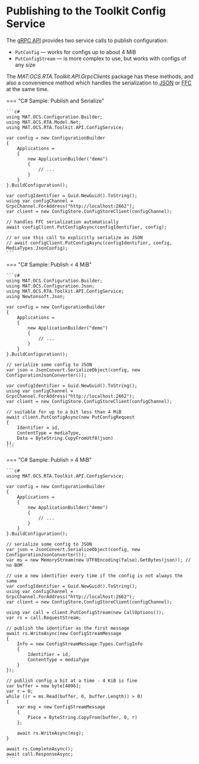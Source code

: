 # Publishing to the Toolkit Config Service

The [gRPC API](../../services/rta-configsvc/grpc.md) provides two service calls to publish configuration:

* `PutConfig` &mdash; works for configs up to about 4 MiB
* `PutConfigStream` &mdash; is more complex to use, but works with configs of any size

The _MAT.OCS.RTA.Toolkit.API.GrpcClients_ package has these methods, and also a convenience method which handles the serialization to [JSON](serializing.md#json) or [FFC](serializing.md#ffc) at the same time.

=== "C# Sample: Publish and Serialize"

    ```c#
    using MAT.OCS.Configuration.Builder;
    using MAT.OCS.RTA.Model.Net;
    using MAT.OCS.RTA.Toolkit.API.ConfigService;

    var config = new ConfigurationBuilder
    {
        Applications =
        {
            new ApplicationBuilder("demo")
            {
                // ...
            }
        }
    }.BuildConfiguration();

    var configIdentifier = Guid.NewGuid().ToString();
    using var configChannel = GrpcChannel.ForAddress("http://localhost:2662");
    var client = new ConfigStore.ConfigStoreClient(configChannel);

    // handles FFC serialization automatically
    await configClient.PutConfigAsync(configIdentifier, config);

    // or use this call to explicitly serialize as JSON
    // await configClient.PutConfigAsync(configIdentifier, config, MediaTypes.JsonConfig);
    ```

=== "C# Sample: Publish &lt; 4 MiB"

    ```c#
    using MAT.OCS.Configuration.Builder;
    using MAT.OCS.Configuration.Json;
    using MAT.OCS.RTA.Toolkit.API.ConfigService;
    using Newtonsoft.Json;

    var config = new ConfigurationBuilder
    {
        Applications =
        {
            new ApplicationBuilder("demo")
            {
                // ...
            }
        }
    }.BuildConfiguration();

    // serialize some config to JSON
    var json = JsonConvert.SerializeObject(config, new ConfigurationJsonConverter());

    var configIdentifier = Guid.NewGuid().ToString();
    using var configChannel = GrpcChannel.ForAddress("http://localhost:2662");
    var client = new ConfigStore.ConfigStoreClient(configChannel);

    // suitable for up to a bit less than 4 MiB
    await client.PutConfigAsync(new PutConfigRequest
    {
        Identifier = id,
        ContentType = mediaType,
        Data = ByteString.CopyFromUtf8(json)
    });
    ```

=== "C# Sample: Publish &gt; 4 MiB"

    ```c#
    using MAT.OCS.RTA.Toolkit.API.ConfigService;

    var config = new ConfigurationBuilder
    {
        Applications =
        {
            new ApplicationBuilder("demo")
            {
                // ...
            }
        }
    }.BuildConfiguration();

    // serialize some config to JSON
    var json = JsonConvert.SerializeObject(config, new ConfigurationJsonConverter());
    var ms = new MemoryStream(new UTF8Encoding(false).GetBytes(json)); // no BOM

    // use a new identifier every time if the config is not always the same
    var configIdentifier = Guid.NewGuid().ToString();
    using var configChannel = GrpcChannel.ForAddress("http://localhost:2662");
    var client = new ConfigStore.ConfigStoreClient(configChannel);

    using var call = client.PutConfigStream(new CallOptions());
    var rs = call.RequestStream;

    // publish the identifier as the first message
    await rs.WriteAsync(new ConfigStreamMessage
    {
        Info = new ConfigStreamMessage.Types.ConfigInfo
        {
            Identifier = id,
            ContentType = mediaType
        }
    });

    // publish config a bit at a time - 4 KiB is fine
    var buffer = new byte[4096];
    var r = 0;
    while ((r = ms.Read(buffer, 0, buffer.Length)) > 0)
    {
        var msg = new ConfigStreamMessage
        {
            Piece = ByteString.CopyFrom(buffer, 0, r)
        };

        await rs.WriteAsync(msg);
    }

    await rs.CompleteAsync();
    await call.ResponseAsync;
    ```
